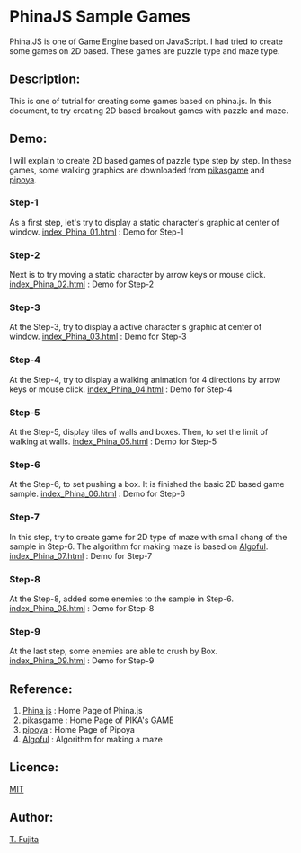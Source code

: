 # PhinaJS Sample Games
Phina.JS is one of Game Engine based on JavaScript. I had tried to create some games on 2D based. These games are puzzle type and maze type.
## Description:
This is one of tutrial for creating some games based on phina.js. In this document, to try creating 2D based breakout games with pazzle and maze. 
## Demo:
I will explain to create 2D based games of pazzle type step by step. In these games, some walking graphics are downloaded from  [pikasgame](https://dorapika.wixsite.com/pikasgame) and [pipoya](http://blog.pipoya.net/).
### Step-1
As a first step, let's try to display a static character's graphic at center of window.
[index_Phina_01.html](https://github.com/To-Fujita/PhinaJS_Sample_Games/index_Phina_01.html) : Demo for Step-1
### Step-2
Next is to try moving a static character by arrow keys or mouse click.
[index_Phina_02.html](https://github.com/To-Fujita/PhinaJS_Sample_Games/index_Phina_02.html) : Demo for Step-2
### Step-3
At the Step-3, try to display a active character's graphic at center of window.
[index_Phina_03.html](https://github.com/To-Fujita/PhinaJS_Sample_Games/index_Phina_03.html) : Demo for Step-3
### Step-4
At the Step-4, try to display a walking animation for 4 directions by arrow keys or mouse click.
[index_Phina_04.html](https://github.com/To-Fujita/PhinaJS_Sample_Games/index_Phina_04.html) : Demo for Step-4
### Step-5
At the Step-5, display tiles of walls and boxes. Then, to set the limit of walking at walls.
[index_Phina_05.html](https://github.com/To-Fujita/PhinaJS_Sample_Games/index_Phina_05.html) : Demo for Step-5
### Step-6
At the Step-6, to set pushing a box. It is finished the basic 2D based game sample.
[index_Phina_06.html](https://github.com/To-Fujita/PhinaJS_Sample_Games/index_Phina_06.html) : Demo for Step-6
### Step-7
In this step, try to create game for 2D type of maze with small chang of the sample in Step-6. The algorithm for making maze is based on [Algoful](http://algoful.com/Archive/Algorithm/MazeDig).
[index_Phina_07.html](https://github.com/To-Fujita/PhinaJS_Sample_Games/index_Phina_07.html) : Demo for Step-7
### Step-8
At the Step-8, added some enemies to the sample in Step-6.
[index_Phina_08.html](https://github.com/To-Fujita/PhinaJS_Sample_Games/index_Phina_08.html) : Demo for Step-8
### Step-9
At the last step, some enemies are able to crush by Box.
[index_Phina_09.html](https://github.com/To-Fujita/PhinaJS_Sample_Games/index_Phina_09.html) : Demo for Step-9
## Reference:
1. [Phina js](https://phinajs.com/) : Home Page of Phina.js
2. [pikasgame](https://dorapika.wixsite.com/pikasgame) : Home Page of PIKA's GAME
3. [pipoya](http://blog.pipoya.net/) : Home Page of Pipoya
4. [Algoful](http://algoful.com/Archive/Algorithm/MazeDig) : Algorithm for making a maze
## Licence:
[MIT](https://github.com/tcnksm/tool/blob/master/LICENCE)
## Author:
[T. Fujita](https://github.com/T-Fujita)
